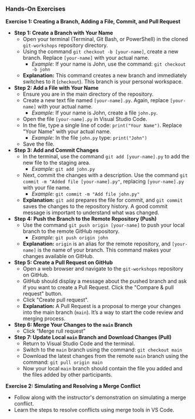 ### Hands-On Exercises

**Exercise 1: Creating a Branch, Adding a File, Commit, and Pull Request**

-   **Step 1: Create a Branch with Your Name**
    -   Open your terminal (Terminal, Git Bash, or PowerShell) in the cloned `git-workshops` repository directory.
    -   Using the command `git checkout -b [your-name]`, create a new branch. Replace `[your-name]` with your actual name.
        -   _Example:_ If your name is John, use the command: `git checkout -b john`
    -   **Explanation:** This command creates a new branch and immediately switches to it (`checkout`). This branch is your personal workspace.
-   **Step 2: Add a File with Your Name**
    -   Ensure you are in the main directory of the repository.
    -   Create a new text file named `[your-name].py`. Again, replace `[your-name]` with your actual name.
        -   _Example:_ If your name is John, create a file `john.py`.
    -   Open the file `[your-name].py` in Visual Studio Code.
    -   In the file, type a single line of code: `print("Your Name")`. Replace "Your Name" with your actual name.
        -   _Example:_ In the file `john.py` type: `print("John")`
    -   Save the file.
-   **Step 3: Add and Commit Changes**
    -   In the terminal, use the command `git add [your-name].py` to add the new file to the staging area.
        -   _Example:_ `git add john.py`
    -   Next, commit the changes with a description. Use the command `git commit -m "Added file [your-name].py"`, replacing `[your-name].py` with your file name.
        -   _Example:_ `git commit -m "Add file john.py"`
    -   **Explanation:** `git add` prepares the file for commit, and `git commit` saves the changes to the repository history. A good commit message is important to understand what was changed.
-   **Step 4: Push the Branch to the Remote Repository (Push)**
    -   Use the command `git push origin [your-name]` to push your local branch to the remote GitHub repository.
        -   _Example:_ `git push origin john`
    -   **Explanation:** `origin` is an alias for the remote repository, and `[your-name]` is the name of your branch. This command makes your changes available on GitHub.
-   **Step 5: Create a Pull Request on GitHub**
    -   Open a web browser and navigate to the `git-workshops` repository on GitHub.
    -   GitHub should display a message about the pushed branch and ask if you want to create a Pull Request. Click the "Compare & pull request" button.
    -   Click "Create pull request".
    -   **Explanation:** A Pull Request is a proposal to merge your changes into the main branch (`main`). It’s a way to start the code review and merging process.
-   **Step 6: Merge Your Changes to the `main` Branch**
    -   Click “Merge rull request”
-   **Step 7: Update Local `main` Branch and Download Changes (Pull)**
    -   Return to Visual Studio Code and the terminal.
    -   Switch to the `main` branch using the command: `git checkout main`
    -   Download the latest changes from the remote `main` branch using the command: `git pull origin main`
    -   Now your local `main` branch should contain the file you added and the files added by other participants.

**Exercise 2: Simulating and Resolving a Merge Conflict**

-   Follow along with the instructor's demonstration on simulating a merge conflict.
-   Learn the steps to resolve conflicts using merge tools in VS Code.
